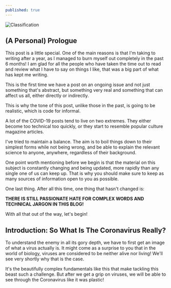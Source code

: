```yaml
---
published: true
---
```

![Classification]({{site.baseurl}}/images/tusharBlog-01.png)


## (A Personal) Prologue

This post is a little special. One of the main reasons is that I'm taking to writing after a year, as I managed to burn myself out completely in the past 6 months! I am glad for all the people who have taken the time out to read and review what I have to say on things I like, that was a big part of what has kept me writing. 

This is the first time we have a post on an ongoing issue and not just something that's abstract, but something very real and something that can affect us all, either directly or indirectly. 

This is why the tone of this post, unlike those in the past, is going to be realistic, which is code for informal.

A lot of the COVID-19 posts tend to live on two extremes. They either become too technical too quickly, or they start to resemble popular culture magazine articles. 

I've tried to maintain a balance. The aim is to boil things down to their simplest forms while not being wrong, and be able to explain the relevant science to anyone, anywhere, regardless of their background.

One point worth mentioning before we begin is that the material on this subject is constantly changing and being updated, more rapidly than any single one of us can keep up. That is why you should make sure to keep as many sources of information open to you as possible. 

One last thing. After all this time, one thing that hasn't changed is:

**THERE IS STILL PASSIONATE HATE FOR COMPLEX WORDS AND TECHNICAL JARGON IN THIS BLOG!**

With all that out of the way, let's begin!


## Introduction: So What Is The Coronavirus Really?

To understand the enemy in all its gory depth, we have to first get an image of what a virus actually is. It might come as a surprise to you that in the world of biology, viruses are considered to be neither alive nor living! We'll see very shortly why that is the case.

It's the beautifully complex fundamentals like this that make tackling this beast such a challenge. But after we get a grip on viruses, we will be able to see through the Coronavirus like it was plastic! 